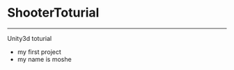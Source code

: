 # ShooterToturial
-------------------------
Unity3d toturial

* my first project
* my name is moshe
